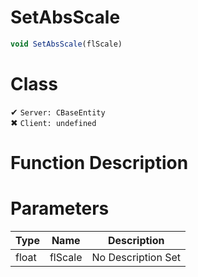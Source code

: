 # SetAbsScale
```js
void SetAbsScale(flScale)
```
# Class
✔ `Server: CBaseEntity`  
✖ `Client: undefined`  

# Function Description

# Parameters
Type|Name|Description
--|--|--
float|flScale|No Description Set
